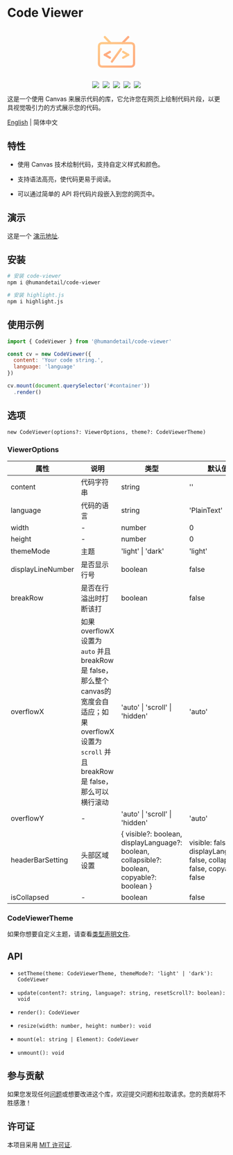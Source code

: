 # Code Viewer

<p style="display: flex; justify-content: center;">
  <svg width="108" height="108" viewBox="0 0 1024 1024" version="1.1" xmlns="http://www.w3.org/2000/svg"><defs><linearGradient id="code-viewer-gradient" x1="0%" y1="0%" x2="100%" y2="100%"><stop offset="5%" stop-color="#FFC988" /><stop offset="95%" stop-color="#FFAC81" /></linearGradient></defs><line x1="384" y1="324" x2="256" y2="192" stroke-width="48" stroke-linecap="round" stroke="#FFC988" /><line x1="640" y1="324" x2="768" y2="192" stroke-width="48" stroke-linecap="round" stroke="#FFAC81" /><rect x="128" y="324" width="768" height="512" rx="64" fill="none" stroke-width="48" stroke="url('#code-viewer-gradient')" /><g stroke="#FFAC81"><g><line x1="256" y1="580" x2="384" y2="580" stroke-width="48" stroke-linecap="round" transform="rotate(-30,256,580)" /></g><g><line x1="256" y1="580" x2="384" y2="580" stroke-width="48" stroke-linecap="round" transform="rotate(30,256,580)" /></g></g><g stroke="#FFC988" transform="rotate(180,512,580)"><g><line x1="256" y1="580" x2="384" y2="580" stroke-width="48" stroke-linecap="round" transform="rotate(-30,256,580)" /></g><g><line x1="256" y1="580" x2="384" y2="580" stroke-width="48" stroke-linecap="round" transform="rotate(30,256,580)" /></g></g><rect x="488" y="384" width="48" height="384" rx="24" fill="url('#code-viewer-gradient')" transform="rotate(36,488,580)" /></svg>
</p>

<p style="display: flex; justify-content: center; flex-wrap: wrap; gap: 8px;">
  <a href="https://www.npmjs.com/package/@humandetail/code-viewer">
    <img src="https://img.shields.io/npm/v/@humandetail/code-viewer.svg" />
  </a>
  <a href="https://github.com/humandetail/code-viewer/actions/workflows/ci.yaml">
    <img src="https://github.com/humandetail/code-viewer/actions/workflows/ci.yaml/badge.svg?branch=main" />
  </a>
  <a href="https://github.com/humandetail/code-viewer/blob/main/LICENSE">
    <img src="https://img.shields.io/github/license/humandetail/code-viewer.svg" />
  </a>
  <a href="https://github.com/humandetail/code-viewer/issues">
    <img src="https://img.shields.io/github/issues/humandetail/code-viewer.svg" />
  </a>
  <a href="https://github.com/humandetail/code-viewer">
    <img src="https://img.shields.io/github/stars/humandetail/code-viewer.svg" />
  </a>
</p>

这是一个使用 Canvas 来展示代码的库，它允许您在网页上绘制代码片段，以更具视觉吸引力的方式展示您的代码。

[English](https://github.com/humandetail/code-viewer/blob/main/README.md) | 简体中文

## 特性

- 使用 Canvas 技术绘制代码，支持自定义样式和颜色。

- 支持语法高亮，使代码更易于阅读。

- 可以通过简单的 API 将代码片段嵌入到您的网页中。

## 演示

这是一个 [演示地址](https://humandetail.github.io/code-viewer/).

## 安装

```bash
# 安装 code-viewer
npm i @humandetail/code-viewer

# 安装 highlight.js
npm i highlight.js
```

## 使用示例

```js
import { CodeViewer } from '@humandetail/code-viewer'

const cv = new CodeViewer({
  content: 'Your code string.',
  language: 'language'
})

cv.mount(document.querySelector('#container'))
  .render()
```

## 选项

`new CodeViewer(options?: ViewerOptions, theme?: CodeViewerTheme)`

### ViewerOptions

|属性|说明|类型|默认值|
|-|-|-|-|
|content|代码字符串|string|''|
|language|代码的语言|string|'PlainText'|
|width|-|number|0|
|height|-|number|0|
|themeMode|主题|'light' \| 'dark'|'light'|
|displayLineNumber|是否显示行号|boolean|false|
|breakRow|是否在行溢出时打断该打|boolean|false|
|overflowX|如果 overflowX 设置为 `auto` 并且 breakRow 是 false，那么整个canvas的宽度会自适应；如果 overflowX 设置为 `scroll` 并且 breakRow 是 false，那么可以横行滚动|'auto' \| 'scroll' \| 'hidden'|'auto'|
|overflowY|-|'auto' \| 'scroll' \| 'hidden'|'auto'|
|headerBarSetting|头部区域设置|{ visible?: boolean, displayLanguage?: boolean, collapsible?: boolean, copyable?: boolean }|visible: false, displayLanguage: false, collapsible: false, copyable: false|
|isCollapsed|-|boolean|false|

### CodeViewerTheme

如果你想要自定义主题，请查看[类型声明文件](https://github.com/humandetail/code-viewer/blob/main/packages/core/src/themes/index.ts).

## API

- `setTheme(theme: CodeViewerTheme, themeMode?: 'light' | 'dark'): CodeViewer`

- `update(content?: string, language?: string, resetScroll?: boolean): void`

- `render(): CodeViewer`

- `resize(width: number, height: number): void`

- `mount(el: string | Element): CodeViewer`

- `unmount(): void`

## 参与贡献

如果您发现任何[问题](https://github.com/humandetail/code-viewer/issues)或想要改进这个库，欢迎提交问题和拉取请求。您的贡献将不胜感激！

## 许可证

本项目采用 [MIT 许可证](https://github.com/humandetail/code-viewer/blob/main/LICENSE).
